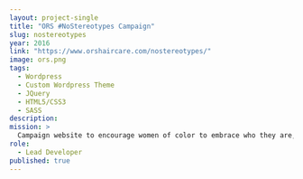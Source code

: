 ```yaml
---
layout: project-single
title: "ORS #NoStereotypes Campaign"
slug: nostereotypes
year: 2016
link: "https://www.orshaircare.com/nostereotypes/"
image: ors.png
tags:
  - Wordpress
  - Custom Wordpress Theme
  - JQuery
  - HTML5/CSS3
  - SASS
description:
mission: >
  Campaign website to encourage women of color to embrace who they are, their sense of style and self-expression and share it unapologetically with the world
role:
  - Lead Developer
published: true
---
```

